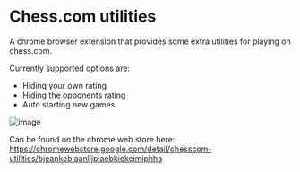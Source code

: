 # Chess.com utilities

A chrome browser extension that provides  some extra utilities for playing on chess.com.

Currently supported options are:
 - Hiding your own rating
 - Hiding the opponents rating
 - Auto starting new games

![image](https://github.com/Marcus-Smallman/chess.com-utilities-chrome-extension/assets/10182314/cab5a715-33b0-4eb0-a9fa-e562c4942858)

Can be found on the chrome web store here:  
https://chromewebstore.google.com/detail/chesscom-utilities/bjeankebiaanlljplaebkiekeimiphha
